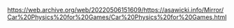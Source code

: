 https://web.archive.org/web/20220506151609/https://asawicki.info/Mirror/Car%20Physics%20for%20Games/Car%20Physics%20for%20Games.html
